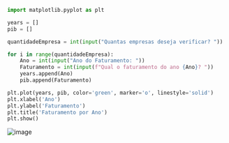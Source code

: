 ```Python
import matplotlib.pyplot as plt

years = []
pib = []

quantidadeEmpresa = int(input("Quantas empresas deseja verificar? "))

for i in range(quantidadeEmpresa):
    Ano = int(input("Ano do Faturamento: "))
    Faturamento = int(input(f"Qual o faturamento do ano {Ano}? "))
    years.append(Ano)
    pib.append(Faturamento)

plt.plot(years, pib, color='green', marker='o', linestyle='solid')
plt.xlabel('Ano')
plt.ylabel('Faturamento')
plt.title('Faturamento por Ano')
plt.show()
```

![image](https://github.com/user-attachments/assets/c9c8235d-68d9-4bfc-81bb-8ffe29b3b29d)
